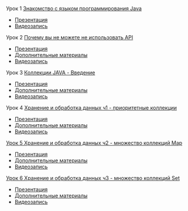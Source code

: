 Урок 1 [Знакомство с языком программирования Java](https://gb.ru/lessons/423902)
- [Презентация](https://gbcdn.mrgcdn.ru/uploads/asset/4058347/attachment/07875db72a7ff4cc1010d672ba8ff922.pdf)
- [Видеозапись](https://gbcdn.mrgcdn.ru/uploads/record/246023/attachment/d55a14d3ed731cbb22569e67c3fc7461.mp4)

Урок 2 [Почему вы не можете не использовать API](https://gb.ru/lessons/423903)
- [Презентация](https://gbcdn.mrgcdn.ru/uploads/asset/4058348/attachment/c21043b48147a439e620eaa4f811f97f.pdf)
- [Дополнительные материалы](https://gbcdn.mrgcdn.ru/uploads/asset/4897722/attachment/ab2bd979c17978c53a3c6fd3b630275a.zip)
- [Видеозапись](https://gbcdn.mrgcdn.ru/uploads/record/246025/attachment/a53206310578a848dd3d207d8c0dddeb.mp4)

Урок 3 [Коллекции JAVA - Введение](https://gb.ru/lessons/423904)
- [Презентация](https://gbcdn.mrgcdn.ru/uploads/asset/4058350/attachment/7730c9d387cf74d7f72454c9ea9397d3.pdf)
- [Дополнительные материалы](https://gbcdn.mrgcdn.ru/uploads/asset/4897733/attachment/81dfedbe3645f30b151b56f4faba83f2.zip)
- [Видеозапись](https://gbcdn.mrgcdn.ru/uploads/record/246024/attachment/893309ff284ccc40b3279a226fb607a7.mp4)

Урок 4 [Хранение и обработка данных ч1 - приоритетные коллекции](https://gb.ru/lessons/423905)
- [Презентация](https://gbcdn.mrgcdn.ru/uploads/asset/4058351/attachment/9ff00921726f2bf0af110f98f4b6e789.pdf)
- [Дополнительные материалы](https://gbcdn.mrgcdn.ru/uploads/asset/4897745/attachment/09216bbc011a5438d4220bb84d7d9750.zip)
- [Видеозапись](https://gbcdn.mrgcdn.ru/uploads/record/246026/attachment/5ff8f79b1aef3249773b07fa61f124b1.mp4)

[Урок 5 Хранение и обработка данных ч2 - множество коллекций Map](https://gb.ru/lessons/423906)
- [Презентация](https://gbcdn.mrgcdn.ru/uploads/asset/4058352/attachment/6a4dcfce1e87c2ba9c594aa7cf3d932d.pdf)
- [Дополнительные материалы](https://gbcdn.mrgcdn.ru/uploads/asset/4897754/attachment/d9676f7ad0e0de9f374235873ae0e404.zip)
- [Видеозапись](https://gbcdn.mrgcdn.ru/uploads/record/246027/attachment/30cd3a80b34470c383098eb48cc27866.mp4)

[Урок 6 Хранение и обработка данных ч3 - множество коллекций Set](https://gb.ru/lessons/423907)
- [Презентация](https://gbcdn.mrgcdn.ru/uploads/asset/4058354/attachment/2e4bf457a6137185a227a60e97379e09.pdf)
- [Дополнительные материалы](https://gbcdn.mrgcdn.ru/uploads/asset/4897759/attachment/b42a4b2768ca90a86fa5c5c2b367b719.zip)
- [Видеозапись](https://gbcdn.mrgcdn.ru/uploads/record/246028/attachment/3c5a181d3ab29e0cef30b3a0a66d72b3.mp4)
